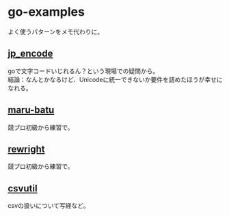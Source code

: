 # go-examples

よく使うパターンをメモ代わりに。  

## [jp_encode](./jp_encode)

goで文字コードいじれるん？という現場での疑問から。  
結論：なんとかなるけど、Unicodeに統一できないか要件を詰めたほうが幸せになれる。

## [maru-batu](./maru-batu)

競プロ初級から練習で。

## [rewright](./rewright)

競プロ初級から練習で。

## [csvutil](./csvutil)

csvの扱いについて写経など。
